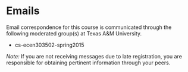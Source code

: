# Emails

Email correspondence for this course is communicated through the following moderated group(s) at Texas A&M University.

* cs-ecen303502-spring2015

_Note:_ If you are not receiving messages due to late registration, you are responsible for obtaining pertinent information through your peers.
